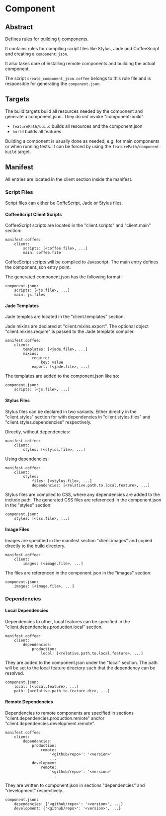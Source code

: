 # Component

## Abstract

Defines rules for building [tj components](http://component.io/).

It contains rules for compiling script files like Stylus, Jade and CoffeeScript
and creating a `component.json`.

It also takes care of installing remote components and building the actual
component.

The script `create_component_json.coffee` belongs to this rule file and is
responsible for generating the `component.json`.

## Targets

The build targets build all resources needed by the component and generate a
component.json. They do _not_ invoke "component-build".

- `featurePath/build` builds all resources and the component.json
- `build` builds all features

Building a component is usually done as needed, e.g. for main components or when
running tests. It can be forced by using the `featurePath/component-build`
target.

## Manifest

All entries are located in the client section inside the manifest.

### Script Files

Script files can either be CoffeScript, Jade or Stylus files.

#### CoffeeScript Client Scripts

CoffeeScript scripts are located in the "client.scripts" and "client.main" section:

    manifest.coffee:
        client:
            scripts: [<coffee.file>, ...]
            main: coffee.file

CoffeeScript scripts will be compiled to Javascript. The main entry defines the
component.json entry point.

The generated component.json has the following format:

    component.json:
        scripts: [<js.file>, ...]
        main: js.files


#### Jade Templates

Jade temples are located in the "client.templates" section.

Jade mixins are declared at "client.mixins.export". The optional object
"client.mixins.require" is passed to the Jade template compiler.

    manifest.coffee:
        client:
            templates: [<jade.file>, ...]
            mixins:
                require:
                    key: value
                export: [<jade.file>, ...]

The templates are added to the component.json like so:

    component.json:
        scripts: [<js.file>, ...]

#### Stylus Files

Stylus files can be declared in two variants. Either directly in the
"client.styles" section for with dependencies in "client.styles.files" and
"client.styles.dependencies" respectively.

Directly, without dependencies:

    manifest.coffee:
        client:
            styles: [<stylus.file>, ...]


Using dependencies:

    manifest.coffee:
        client:
            styles:
                files: [<stylus.file>, ...]
                dependencies: [<relative.path.to.local.feature>, ...]

Stylus files are compiled to CSS, where any dependencies are added to the
include path. The generated CSS files are referenced in the component.json in
the "styles" section:

    component.json:
        styles: [<css.file>, ...]


#### Image Files

Images are specified in the manifest section "client.images" and copied directly
to the build directory.

    manifest.coffee:
        client:
            images: [<image.file>, ...]

The files are referenced in the component.json in the "images" section:

    component.json:
        images: [<image.file>, ...]

### Dependencies

#### Local Dependencies

Dependencies to other, local features can be specified in the
"client.dependencies.production.local" section.

    manifest.coffee:
        client:
            dependencies:
                production:
                    local: [<relative.path.to.local.feature>, ...]

They are added to the component.json under the "local" section. The path will be
set to the local feature directory such that the dependency can be resolved.

    component.json:
        local: [<local.feature>, ...]
        path: [<relative.path.to.feature.dir>, ...]


#### Remote Dependencies

Dependencies to remote components are specified in sections
"client.dependencies.production.remote" and/or
"client.dependencies.development.remote".

    manifest.coffee:
        client:
            dependencies:
                production:
                    remote:
                        '<github/repo>': '<version>'
                        ...
                development
                    remote:
                        '<github/repo>': '<version>'
                        ...

They are written to component.json in sections "dependencies" and "development"
respectively.

    component.json:
        dependencies: {'<github/repo>': '<version>', ...}
        development: {'<github/repo>': '<version>', ...}
